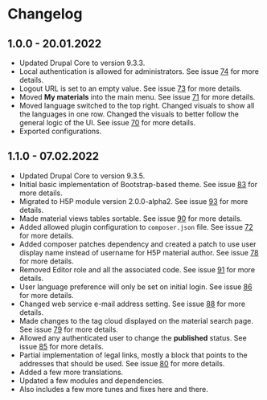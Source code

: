 # Changelog

## 1.0.0 - 20.01.2022

- Updated Drupal Core to version 9.3.3.
- Local authentication is allowed for administrators. See issue
[74](https://github.com/centre-for-educational-technology/tlu-h5p/issues/74) for more details.
- Logout URL is set to an empty value. See issue
[73](https://github.com/centre-for-educational-technology/tlu-h5p/issues/73) for more details.
- Moved **My materials** into the main menu. See issue
[71](https://github.com/centre-for-educational-technology/tlu-h5p/issues/71) for more details.
- Moved language switched to the top right. Changed visuals to show all the languages in one row. Changed the visuals
to better follow the general logic of the UI. See issue
[70](https://github.com/centre-for-educational-technology/tlu-h5p/issues/71) for more details.
- Exported configurations.

## 1.1.0 - 07.02.2022

- Updated Drupal Core to version 9.3.5.
- Initial basic implementation of Bootstrap-based theme. See issue
[83](https://github.com/centre-for-educational-technology/tlu-h5p/issues/83) for more details.
- Migrated to H5P module version 2.0.0-alpha2. See issue
[93](https://github.com/centre-for-educational-technology/tlu-h5p/issues/93) for more details.
- Made material views tables sortable. See issue
[90](https://github.com/centre-for-educational-technology/tlu-h5p/issues/90) for more details.
- Added allowed plugin configuration to `composer.json` file. See issue
[72](https://github.com/centre-for-educational-technology/tlu-h5p/issues/72) for more details.
- Added composer patches dependency and created a patch to use user display name instead of username for H5P material
author. See issue [78](https://github.com/centre-for-educational-technology/tlu-h5p/issues/78) for more details.
- Removed Editor role and all the associated code. See issue
[91](https://github.com/centre-for-educational-technology/tlu-h5p/issues/91) for more details.
- User language preference will only be set on initial login. See issue
[86](https://github.com/centre-for-educational-technology/tlu-h5p/issues/86) for more details.
- Changed web service e-mail address setting. See issue
[88](https://github.com/centre-for-educational-technology/tlu-h5p/issues/88) for more details.
- Made changes to the tag cloud displayed on the material search page. See issue
[79](https://github.com/centre-for-educational-technology/tlu-h5p/issues/79) for more details.
- Allowed any authenticated user to change the **published** status. See issue
[85](https://github.com/centre-for-educational-technology/tlu-h5p/issues/85) for more details.
- Partial implementation of legal links, mostly a block that points to the addresses that should be used. See issue
[80](https://github.com/centre-for-educational-technology/tlu-h5p/issues/80) for more details.
- Added a few more translations.
- Updated a few modules and dependencies.
- Also includes a few more tunes and fixes here and there.
